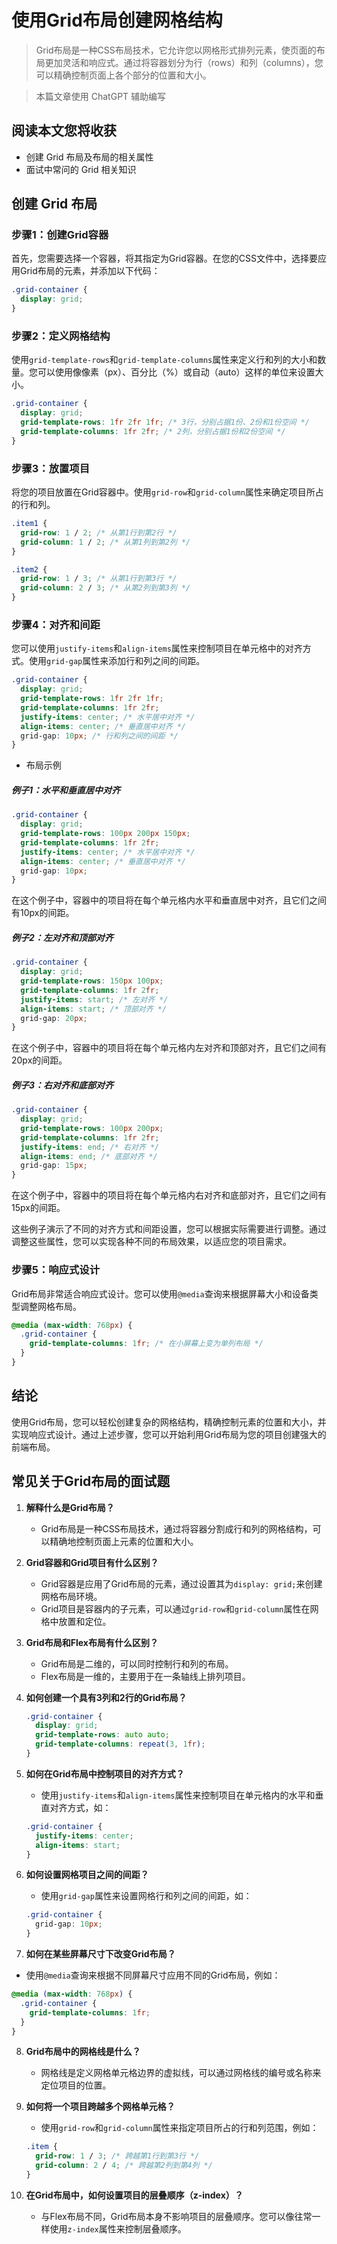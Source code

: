 # 使用Grid布局创建网格结构
> Grid布局是一种CSS布局技术，它允许您以网格形式排列元素，使页面的布局更加灵活和响应式。通过将容器划分为行（rows）和列（columns），您可以精确控制页面上各个部分的位置和大小。

> 本篇文章使用 ChatGPT 辅助编写

## 阅读本文您将收获
* 创建 Grid 布局及布局的相关属性
* 面试中常问的 Grid 相关知识

## 创建 Grid 布局

### 步骤1：创建Grid容器

首先，您需要选择一个容器，将其指定为Grid容器。在您的CSS文件中，选择要应用Grid布局的元素，并添加以下代码：

```css
.grid-container {
  display: grid;
}
```

### 步骤2：定义网格结构

使用`grid-template-rows`和`grid-template-columns`属性来定义行和列的大小和数量。您可以使用像像素（px）、百分比（%）或自动（auto）这样的单位来设置大小。

```css
.grid-container {
  display: grid;
  grid-template-rows: 1fr 2fr 1fr; /* 3行，分别占据1份、2份和1份空间 */
  grid-template-columns: 1fr 2fr; /* 2列，分别占据1份和2份空间 */
}
```

### 步骤3：放置项目

将您的项目放置在Grid容器中。使用`grid-row`和`grid-column`属性来确定项目所占的行和列。

```css
.item1 {
  grid-row: 1 / 2; /* 从第1行到第2行 */
  grid-column: 1 / 2; /* 从第1列到第2列 */
}

.item2 {
  grid-row: 1 / 3; /* 从第1行到第3行 */
  grid-column: 2 / 3; /* 从第2列到第3列 */
}
```

### 步骤4：对齐和间距

您可以使用`justify-items`和`align-items`属性来控制项目在单元格中的对齐方式。使用`grid-gap`属性来添加行和列之间的间距。

```css
.grid-container {
  display: grid;
  grid-template-rows: 1fr 2fr 1fr;
  grid-template-columns: 1fr 2fr;
  justify-items: center; /* 水平居中对齐 */
  align-items: center; /* 垂直居中对齐 */
  grid-gap: 10px; /* 行和列之间的间距 */
}
```

* 布局示例

##### 例子1：水平和垂直居中对齐

```css
.grid-container {
  display: grid;
  grid-template-rows: 100px 200px 150px;
  grid-template-columns: 1fr 2fr;
  justify-items: center; /* 水平居中对齐 */
  align-items: center; /* 垂直居中对齐 */
  grid-gap: 10px;
}
```

在这个例子中，容器中的项目将在每个单元格内水平和垂直居中对齐，且它们之间有10px的间距。

##### 例子2：左对齐和顶部对齐

```css
.grid-container {
  display: grid;
  grid-template-rows: 150px 100px;
  grid-template-columns: 1fr 2fr;
  justify-items: start; /* 左对齐 */
  align-items: start; /* 顶部对齐 */
  grid-gap: 20px;
}
```

在这个例子中，容器中的项目将在每个单元格内左对齐和顶部对齐，且它们之间有20px的间距。

##### 例子3：右对齐和底部对齐

```css
.grid-container {
  display: grid;
  grid-template-rows: 100px 200px;
  grid-template-columns: 1fr 2fr;
  justify-items: end; /* 右对齐 */
  align-items: end; /* 底部对齐 */
  grid-gap: 15px;
}
```

在这个例子中，容器中的项目将在每个单元格内右对齐和底部对齐，且它们之间有15px的间距。

这些例子演示了不同的对齐方式和间距设置，您可以根据实际需要进行调整。通过调整这些属性，您可以实现各种不同的布局效果，以适应您的项目需求。

### 步骤5：响应式设计

Grid布局非常适合响应式设计。您可以使用`@media`查询来根据屏幕大小和设备类型调整网格布局。

```css
@media (max-width: 768px) {
  .grid-container {
    grid-template-columns: 1fr; /* 在小屏幕上变为单列布局 */
  }
}
```

## 结论

使用Grid布局，您可以轻松创建复杂的网格结构，精确控制元素的位置和大小，并实现响应式设计。通过上述步骤，您可以开始利用Grid布局为您的项目创建强大的前端布局。

## 常见关于Grid布局的面试题

1. **解释什么是Grid布局？**
   
   - Grid布局是一种CSS布局技术，通过将容器分割成行和列的网格结构，可以精确地控制页面上元素的位置和大小。

2. **Grid容器和Grid项目有什么区别？**
   
   - Grid容器是应用了Grid布局的元素，通过设置其为`display: grid;`来创建网格布局环境。
   - Grid项目是容器内的子元素，可以通过`grid-row`和`grid-column`属性在网格中放置和定位。

3. **Grid布局和Flex布局有什么区别？**
   
   - Grid布局是二维的，可以同时控制行和列的布局。
   - Flex布局是一维的，主要用于在一条轴线上排列项目。

4. **如何创建一个具有3列和2行的Grid布局？**

   ```css
   .grid-container {
     display: grid;
     grid-template-rows: auto auto;
     grid-template-columns: repeat(3, 1fr);
   }
   ```

5. **如何在Grid布局中控制项目的对齐方式？**
   
   - 使用`justify-items`和`align-items`属性来控制项目在单元格内的水平和垂直对齐方式，如：
  
   ```css
   .grid-container {
     justify-items: center;
     align-items: start;
   }
   ```

6. **如何设置网格项目之间的间距？**
   
   - 使用`grid-gap`属性来设置网格行和列之间的间距，如：
  
   ```css
   .grid-container {
     grid-gap: 10px;
   }
   ```

7. **如何在某些屏幕尺寸下改变Grid布局？**
  
  - 使用`@media`查询来根据不同屏幕尺寸应用不同的Grid布局，例如：
  
   ```css
   @media (max-width: 768px) {
     .grid-container {
       grid-template-columns: 1fr;
     }
   }
   ```

8. **Grid布局中的网格线是什么？**
  
   - 网格线是定义网格单元格边界的虚拟线，可以通过网格线的编号或名称来定位项目的位置。

9. **如何将一个项目跨越多个网格单元格？**

   - 使用`grid-row`和`grid-column`属性来指定项目所占的行和列范围，例如：
   
   ```css
   .item {
     grid-row: 1 / 3; /* 跨越第1行到第3行 */
     grid-column: 2 / 4; /* 跨越第2列到第4列 */
   }
   ```

10. **在Grid布局中，如何设置项目的层叠顺序（z-index）？**
    
    - 与Flex布局不同，Grid布局本身不影响项目的层叠顺序。您可以像往常一样使用`z-index`属性来控制层叠顺序。